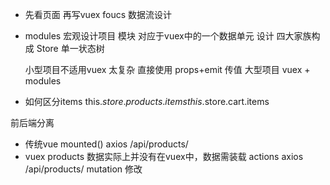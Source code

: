 - 先看页面 再写vuex
  foucs 数据流设计

- modules
  宏观设计项目
  模块 对应于vuex中的一个数据单元
  设计 四大家族构成
  Store 单一状态树

  小型项目不适用vuex 太复杂 直接使用 props+emit 传值
  大型项目 vuex + modules

- 如何区分items
  this.$store.products.items
  this.$store.cart.items

前后端分离

- 传统vue
mounted()
  axios /api/products/
- vuex
  products 数据实际上并没有在vuex中，数据需装载
  actions
  axios /api/products/
  mutation 修改
